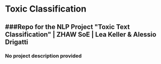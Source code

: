 # Toxic Classification
###Repo for the NLP Project "Toxic Text Classification" | ZHAW SoE | Lea Keller & Alessio Drigatti
-----

### No project description provided
